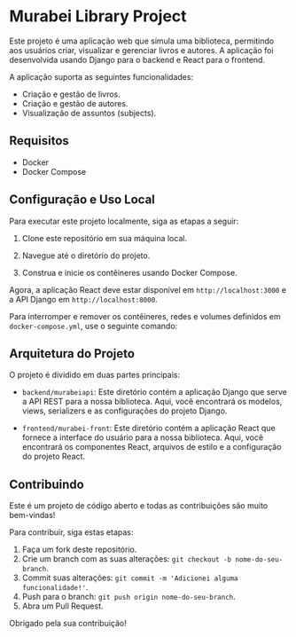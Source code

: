 # Murabei Library Project

Este projeto é uma aplicação web que simula uma biblioteca, permitindo aos usuários criar, visualizar e gerenciar livros e autores. A aplicação foi desenvolvida usando Django para o backend e React para o frontend. 

A aplicação suporta as seguintes funcionalidades:

- Criação e gestão de livros.
- Criação e gestão de autores.
- Visualização de assuntos (subjects).

## Requisitos

- Docker
- Docker Compose

## Configuração e Uso Local

Para executar este projeto localmente, siga as etapas a seguir:

1. Clone este repositório em sua máquina local.

2. Navegue até o diretório do projeto.

3. Construa e inicie os contêineres usando Docker Compose.



Agora, a aplicação React deve estar disponível em `http://localhost:3000` e a API Django em `http://localhost:8000`.

Para interromper e remover os contêineres, redes e volumes definidos em `docker-compose.yml`, use o seguinte comando:




## Arquitetura do Projeto

O projeto é dividido em duas partes principais:

- `backend/murabeiapi`: Este diretório contém a aplicação Django que serve a API REST para a nossa biblioteca. Aqui, você encontrará os modelos, views, serializers e as configurações do projeto Django.

- `frontend/murabei-front`: Este diretório contém a aplicação React que fornece a interface do usuário para a nossa biblioteca. Aqui, você encontrará os componentes React, arquivos de estilo e a configuração do projeto React.

## Contribuindo

Este é um projeto de código aberto e todas as contribuições são muito bem-vindas!

Para contribuir, siga estas etapas:

1. Faça um fork deste repositório.
2. Crie um branch com as suas alterações: `git checkout -b nome-do-seu-branch`.
3. Commit suas alterações: `git commit -m 'Adicionei alguma funcionalidade!'`.
4. Push para o branch: `git push origin nome-do-seu-branch`.
5. Abra um Pull Request.

Obrigado pela sua contribuição!
